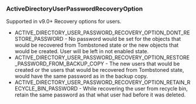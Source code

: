 ### ActiveDirectoryUserPasswordRecoveryOption
Supported in v9.0+
Recovery options for users.

- ACTIVE_DIRECTORY_USER_PASSWORD_RECOVERY_OPTION_DONT_RESTORE_PASSWORD - No password would be set for the objects that would be recovered from Tombstoned state or the new objects that would be created. User will be left in not enabled state.
- ACTIVE_DIRECTORY_USER_PASSWORD_RECOVERY_OPTION_RESTORE_PASSWORD_FROM_BACKUP_COPY - The new users that would be created or the users that would be recovered from Tombstoned state, would have the same password as in the backup copy.
- ACTIVE_DIRECTORY_USER_PASSWORD_RECOVERY_OPTION_RETAIN_RECYCLE_BIN_PASSWORD - While recovering the user from recycle bin, retain the same password as that what user had before it was deleted.
